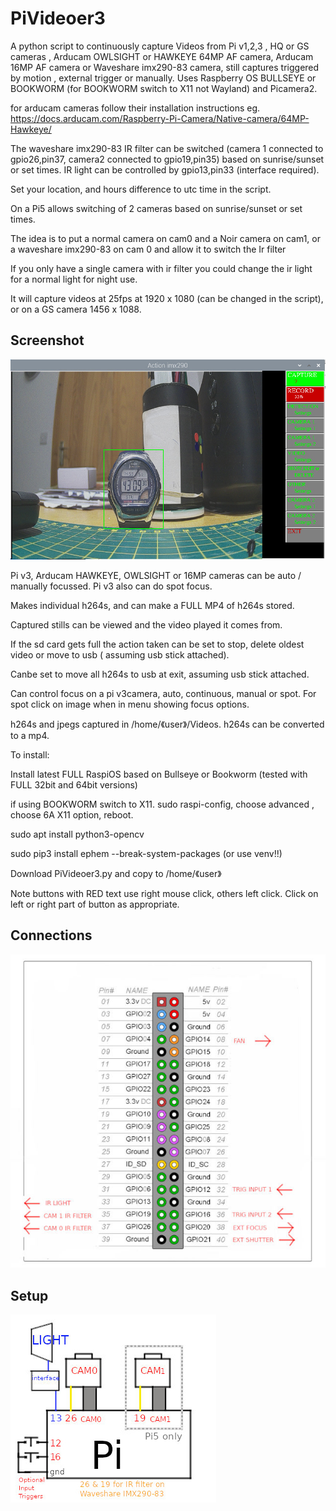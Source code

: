 # PiVideoer3


A python script to continuously capture Videos from Pi v1,2,3 , HQ or GS cameras , Arducam OWLSIGHT or HAWKEYE 64MP AF camera, Arducam 16MP AF camera or Waveshare imx290-83 camera, still captures triggered by motion , external trigger or manually. 
Uses Raspberry OS BULLSEYE or BOOKWORM (for BOOKWORM switch to X11 not Wayland) and Picamera2.

for arducam cameras follow their installation instructions eg. https://docs.arducam.com/Raspberry-Pi-Camera/Native-camera/64MP-Hawkeye/

The waveshare imx290-83 IR filter can be switched (camera 1 connected to gpio26,pin37, camera2 connected to gpio19,pin35) based on sunrise/sunset or set times. IR light can be controlled by gpio13,pin33 (interface required). 

Set your location, and hours difference to utc time in the script.

On a Pi5 allows switching of 2 cameras based on sunrise/sunset or set times.

The idea is to put a normal camera on cam0 and a Noir camera on cam1, or a waveshare imx290-83 on cam 0 and allow it to switch the Ir filter

If you only have a single camera with ir filter you could change the ir light for a normal light for night use.

It will capture videos at 25fps at 1920 x 1080 (can be changed in the script), or on a GS camera 1456 x 1088.

## Screenshot

![screenshot](screenshot.jpg)

Pi v3, Arducam HAWKEYE, OWLSIGHT or 16MP cameras can be auto / manually focussed. Pi v3 also can do spot focus.

Makes individual h264s, and can make a FULL MP4 of h264s stored.

Captured stills can be viewed and the video played it comes from.

If the sd card gets full the action taken can be set to stop, delete oldest video or move to usb ( assuming usb stick attached).

Canbe set to move all h264s to usb at exit, assuming usb stick attached.

Can control focus on a pi v3camera, auto, continuous,  manual or spot. For spot click on image when in menu showing focus options.

h264s and jpegs captured in /home/《user》/Videos.  h264s can be converted to a mp4.

To install:

Install latest FULL RaspiOS based on Bullseye or Bookworm (tested with FULL 32bit and 64bit versions)

if using BOOKWORM switch to X11. sudo raspi-config, choose advanced , choose 6A X11 option, reboot.

sudo apt install python3-opencv

sudo pip3 install ephem --break-system-packages (or use venv!!)

Download PiVideoer3.py and copy to /home/《user》

Note buttons with RED text use right mouse click, others left click. Click on left or right part of button as appropriate.

## Connections

![connections](CONNECTIONS.jpg)

## Setup

![Setup](setup.jpg)

